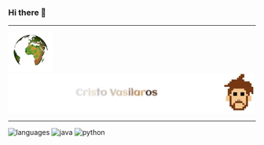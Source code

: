 ### Hi there 👋
----

<img alt="Globe" height="80" src="worldspin.gif"><img alt="name" height="80" src="name.gif"><img alt="me" height="80" src="me.jpg">




----
![languages](https://img.shields.io/static/v1?label=&message=languages:&color=111&style=flat-square)
![java](https://img.shields.io/static/v1?logo=java&label=&message=java&color=36465D&logoColor=AAA&style=flat-square&link=)
![python](https://img.shields.io/static/v1?logo=python&label=&message=python&color=36465D&logoColor=AAA&style=flat-square&link=)

<!--
**xvmedi/xvmedi** is a ✨ _special_ ✨ repository because its `README.md` (this file) appears on your GitHub profile.

Here are some ideas to get you started:

- 🔭 I’m currently working on ...
- 🌱 I’m currently learning ...
- 👯 I’m looking to collaborate on ...
- 🤔 I’m looking for help with ...
- 💬 Ask me about ...
- 📫 How to reach me: ...
- 😄 Pronouns: ...
- ⚡ Fun fact: ...
-->
